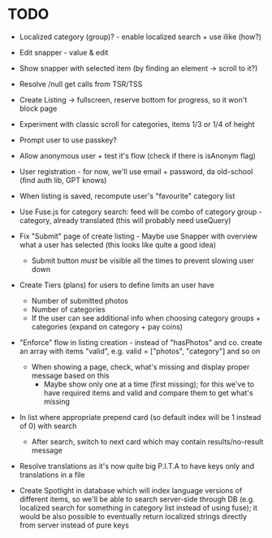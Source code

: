 # TODO

- Localized category (group)? - enable localized search + use ilike (how?)
- Edit snapper - value & edit
- Show snapper with selected item (by finding an element -> scroll to it?)
- Resolve /null get calls from TSR/TSS

- Create Listing -> fullscreen, reserve bottom for progress, so it won't block page
- Experiment with classic scroll for categories, items 1/3 or 1/4 of height
- Prompt user to use passkey?
- Allow anonymous user + test it's flow (check if there is isAnonym flag)
- User registration - for now, we'll use email + password, da old-school (find auth lib, GPT knows)
- When listing is saved, recompute user's "favourite" category list
- Use Fuse.js for category search: feed will be combo of category group - category, already translated (this will probably need useQuery)
- Fix "Submit" page of create listing - Maybe use Snapper with overview what a user has selected (this looks like quite a good idea)
    - Submit button _must_ be visible all the times to prevent slowing user down 
- Create Tiers (plans) for users to define limits an user have
    - Number of submitted photos
    - Number of categories
    - If the user can see additional info when choosing category groups + categories (expand on category + pay coins)
- "Enforce" flow in listing creation - instead of "hasPhotos" and co. create an array with items "valid", e.g. valid = ["photos", "category"] and so on
    - When showing a page, check, what's missing and display proper message based on this
        - Maybe show only one at a time (first missing); for this we've to have required items and valid and compare them to get what's missing
- In list where appropriate prepend card (so default index will be 1 instead of 0) with search
    - After search, switch to next card which may contain results/no-result message
- Resolve translations as it's now quite big P.I.T.A to have keys only and translations in a file
- Create Spotlight in database which will index language versions of different items, so we'll be able to search server-side through DB (e.g. localized search
    for something in category list instead of using fuse); it would be also possible to eventually return localized strings directly from server instead of
    pure keys
